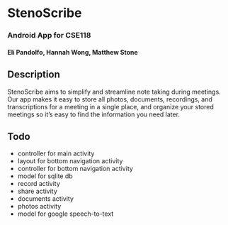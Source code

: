 # StenoScribe
### Android App for CSE118
#### Eli Pandolfo, Hannah Wong, Matthew Stone

## Description
StenoScribe aims to simplify and streamline note taking during meetings.
Our app makes it easy to store all photos, documents, recordings, and
transcriptions for a meeting in a single place, and organize your stored
meetings so it’s easy to find the information you need later.

## Todo
- controller for main activity
- layout for bottom navigation activity
- controller for bottom navigation activity
- model for sqlite db
- record activity
- share activity
- documents activity
- photos activity
- model for google speech-to-text

